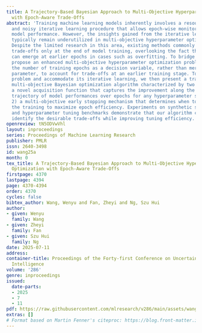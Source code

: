 ```yaml
---
title: A Trajectory-Based Bayesian Approach to Multi-Objective Hyperparameter Optimization
  with Epoch-Aware Trade-Offs
abstract: 'Training machine learning models inherently involves a resource-intensive
  and noisy iterative learning procedure that allows epoch-wise monitoring of the
  model performance. However, the insights gained from the iterative learning procedure
  typically remain underutilized in multi-objective hyperparameter optimization scenarios.
  Despite the limited research in this area, existing methods commonly identify the
  trade-offs only at the end of model training, overlooking the fact that trade-offs
  can emerge at earlier epochs in cases such as overfitting. To bridge this gap, we
  propose an enhanced multi-objective hyperparameter optimization problem that treats
  the number of training epochs as a decision variable, rather than merely an auxiliary
  parameter, to account for trade-offs at an earlier training stage. To solve this
  problem and accommodate its iterative learning, we then present a trajectory-based
  multi-objective Bayesian optimization algorithm characterized by two features: 1)
  a novel acquisition function that captures the improvement along the predictive
  trajectory of model performances over epochs for any hyperparameter setting and
  2) a multi-objective early stopping mechanism that determines when to terminate
  the training to maximize epoch efficiency. Experiments on synthetic simulations
  and hyperparameter tuning benchmarks demonstrate that our algorithm can effectively
  identify the desirable trade-offs while improving tuning efficiency.'
openreview: tN5ODVwVhl
layout: inproceedings
series: Proceedings of Machine Learning Research
publisher: PMLR
issn: 2640-3498
id: wang25a
month: 0
tex_title: A Trajectory-Based Bayesian Approach to Multi-Objective Hyperparameter
  Optimization with Epoch-Aware Trade-Offs
firstpage: 4370
lastpage: 4394
page: 4370-4394
order: 4370
cycles: false
bibtex_author: Wang, Wenyu and Fan, Zheyi and Ng, Szu Hui
author:
- given: Wenyu
  family: Wang
- given: Zheyi
  family: Fan
- given: Szu Hui
  family: Ng
date: 2025-07-11
address:
container-title: Proceedings of the Forty-first Conference on Uncertainty in Artificial
  Intelligence
volume: '286'
genre: inproceedings
issued:
  date-parts:
  - 2025
  - 7
  - 11
pdf: https://raw.githubusercontent.com/mlresearch/v286/main/assets/wang25a/wang25a.pdf
extras: []
# Format based on Martin Fenner's citeproc: https://blog.front-matter.io/posts/citeproc-yaml-for-bibliographies/
---
```

